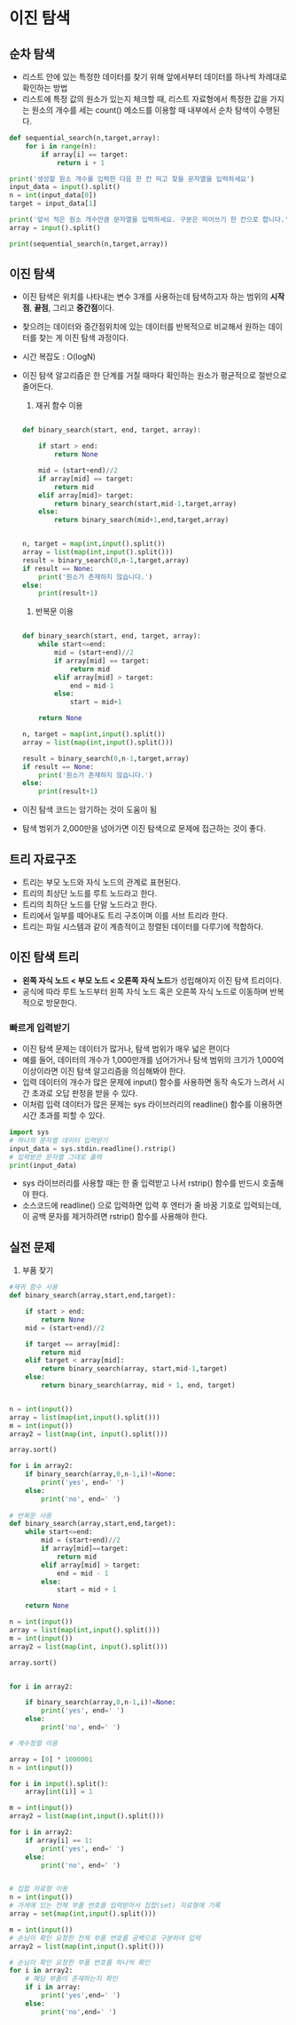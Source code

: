 # 이진 탐색

## 순차 탐색

- 리스트 안에 있는 특정한 데이터를 찾기 위해 앞에서부터 데이터를 하나씩 차례대로 확인하는 방법
- 리스트에 특정 값의 원소가 있는지 체크할 때, 리스트 자료형에서 특정한 값을 가지는 원소의 개수를 세는 count() 메소드를 이용할 때 내부에서 순차 탐색이 수행된다.

```python
def sequential_search(n,target,array):
    for i in range(n):
        if array[i] == target:
            return i + 1

print('생성할 원소 개수를 입력한 다음 한 칸 띄고 찾을 문자열을 입력하세요')
input_data = input().split()
n = int(input_data[0])
target = input_data[1]

print('앞서 적은 원소 개수만큼 문자열을 입력하세요. 구분은 띄어쓰기 한 칸으로 합니다.')
array = input().split()

print(sequential_search(n,target,array))
```

## 이진 탐색

- 이진 탐색은 위치를 나타내는 변수 3개를 사용하는데 탐색하고자 하는 범위의 **시작점**, **끝점**, 그리고 **중간점**이다.

- 찾으려는 데이터와 중간점위치에 있는 데이터를 반복적으로 비교해서 원하는 데이터를 찾는 게 이진 탐색 과정이다.

- 시간 복잡도 : O(logN)

- 이진 탐색 알고리즘은 한 단계를 거칠 때마다 확인하는 원소가 평균적으로 절반으로 줄어든다.

  1. 재귀 함수 이용

  ```python
  
  def binary_search(start, end, target, array):
  
      if start > end:
          return None
  
      mid = (start+end)//2
      if array[mid] == target:
          return mid
      elif array[mid]> target:
          return binary_search(start,mid-1,target,array)
      else:
          return binary_search(mid+1,end,target,array)
  
  
  n, target = map(int,input().split())
  array = list(map(int,input().split()))
  result = binary_search(0,n-1,target,array)
  if result == None:
      print('원소가 존재하지 않습니다.')
  else:
      print(result+1)
  ```

  1. 반복문 이용

  ```python
  
  def binary_search(start, end, target, array):
      while start<=end:
          mid = (start+end)//2
          if array[mid] == target:
              return mid
          elif array[mid] > target:
              end = mid-1
          else:
              start = mid+1
  
      return None
  
  n, target = map(int,input().split())
  array = list(map(int,input().split()))
  
  result = binary_search(0,n-1,target,array)
  if result == None:
      print('원소가 존재하지 않습니다.')
  else:
      print(result+1)
  ```

  

- 이진 탐색 코드는 암기하는 것이 도움이 됨
- 탐색 범위가 2,000만을 넘어가면 이진 탐색으로 문제에 접근하는 것이 좋다.

## 트리 자료구조

- 트리는 부모 노드와 자식 노드의 관계로 표현된다.
- 트리의 최상단 노드를 루트 노드라고 한다.
- 트리의 최하단 노드를 단말 노드라고 한다.
- 트리에서 일부를 떼어내도 트리 구조이며 이를 서브 트리라 한다.
- 트리는 파일 시스템과 같이 계층적이고 정렬된 데이터를 다루기에 적합하다.

## 이진 탐색 트리

- **왼쪽 자식 노드 < 부모 노드 < 오른쪽 자식 노드**가 성립해야지 이진 탐색 트리이다.
- 공식에 따라 루트 노드부터 왼쪽 자식 노드 혹은 오른쪽 자식 노드로 이동하며 반복적으로 방문한다.

### 빠르게 입력받기

- 이진 탐색 문제는 데이터가 많거나, 탐색 범위가 매우 넓은 편이다
- 예를 들어, 데이터의 개수가 1,000만개를 넘어가거나 탐색 범위의 크기가 1,000억 이상이라면 이진 탐색 알고리즘을 의심해봐야 한다.
- 입력 데이터의 개수가 많은 문제에 input() 함수를 사용하면 동작 속도가 느려서 시간 초과로 오답 판정을 받을 수 있다.
- 이처럼 입력 데이터가 많은 문제는 sys 라이브러리의 readline() 함수를 이용하면 시간 초과를 피할 수 있다.

```python
import sys
# 하나의 문자열 데이터 입력받기
input_data = sys.stdin.readline().rstrip()
# 입력받은 문자열 그대로 출력
print(input_data)
```

- sys 라이브러리를 사용할 때는 한 줄 입력받고 나서 rstrip() 함수를 반드시 호출해야 한다.
- 소스코드에 readline() 으로 입력하면 입력 후 엔터가 줄 바꿈 기호로 입력되는데, 이 공백 문자를 제거하려면 rstrip() 함수를 사용해야 한다.

## 실전 문제

1. 부품 찾기

```python
#재귀 함수 사용
def binary_search(array,start,end,target):

    if start > end:
        return None
    mid = (start+end)//2

    if target == array[mid]:
        return mid
    elif target < array[mid]:
        return binary_search(array, start,mid-1,target)
    else:
        return binary_search(array, mid + 1, end, target)


n = int(input())
array = list(map(int,input().split()))
m = int(input())
array2 = list(map(int, input().split()))

array.sort()

for i in array2:
    if binary_search(array,0,n-1,i)!=None:
        print('yes', end=' ')
    else:
        print('no', end=' ')
        
# 반복문 사용
def binary_search(array,start,end,target):
    while start<=end:
        mid = (start+end)//2
        if array[mid]==target:
            return mid
        elif array[mid] > target:
            end = mid - 1
        else:
            start = mid + 1

    return None

n = int(input())
array = list(map(int,input().split()))
m = int(input())
array2 = list(map(int, input().split()))

array.sort()


for i in array2:

    if binary_search(array,0,n-1,i)!=None:
        print('yes', end=' ')
    else:
        print('no', end=' ')

# 계수정렬 이용

array = [0] * 1000001
n = int(input())

for i in input().split():
    array[int(i)] = 1

m = int(input())
array2 = list(map(int,input().split()))

for i in array2:
    if array[i] == 1:
        print('yes', end=' ')
    else:
        print('no', end=' ')


# 집합 자료형 이용
n = int(input())
# 가게에 있는 전체 부품 번호를 입력받아서 집합(set) 자료형에 기록
array = set(map(int,input().split()))

m = int(input())
# 손님이 확인 요청한 전체 부품 번호를 공백으로 구분하여 입력
array2 = list(map(int,input().split()))

# 손님이 확인 요청한 부품 번호를 하나씩 확인
for i in array2:
    # 해당 부품이 존재하는지 확인
    if i in array:
        print('yes',end=' ')
    else:
        print('no',end=' ')
        

```

